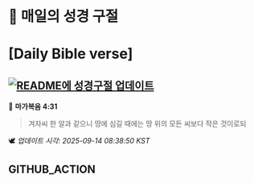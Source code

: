 # 🙏 매일의 성경 구절
# [Daily Bible verse]
## [![README에 성경구절 업데이트](https://github.com/DONGSUKA/first_test/actions/workflows/update-readme-bible.yml/badge.svg)](https://github.com/DONGSUKA/first_test/actions/workflows/update-readme-bible.yml)
<!-- START_BIBLE_VERSE -->
📖 **마가복음 4:31**
> 겨자씨 한 알과 같으니 땅에 심길 때에는 땅 위의 모든 씨보다 작은 것이로되

🕊️ _업데이트 시각: 2025-09-14 08:38:50 KST_
  <!-- END_BIBLE_VERSE -->
## GITHUB_ACTION
